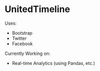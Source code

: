 # UnitedTimeline
Uses:
- Bootstrap
- Twitter
- Facebook

Currently Working on:
- Real-time Analytics (using Pandas, etc.)